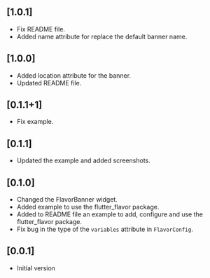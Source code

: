 ## [1.0.1]

- Fix README file.
- Added name attribute for replace the default banner name.

## [1.0.0]

- Added location attribute for the banner.
- Updated README file.

## [0.1.1+1]

- Fix example.

## [0.1.1]

- Updated the example and added screenshots.

## [0.1.0]

- Changed the FlavorBanner widget.
- Added example to use the flutter_flavor package.
- Added to README file an example to add, configure and use the flutter_flavor package.
- Fix bug in the type of the `variables` attribute in `FlavorConfig`.

## [0.0.1]

- Initial version
